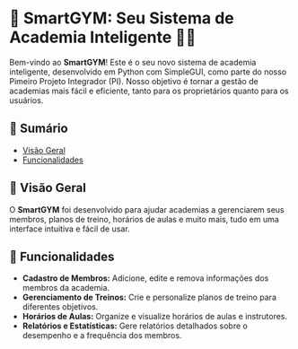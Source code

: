 # 🎯 SmartGYM: Seu Sistema de Academia Inteligente 🏋️‍♀️

Bem-vindo ao **SmartGYM**! Este é o seu novo sistema de academia inteligente, desenvolvido em Python com SimpleGUI, como parte do nosso Pimeiro Projeto Integrador (PI). Nosso objetivo é tornar a gestão de academias mais fácil e eficiente, tanto para os proprietários quanto para os usuários.

## 📜 Sumário
- [Visão Geral](#visão-geral)
- [Funcionalidades](#funcionalidades)

## 🌟 Visão Geral
O **SmartGYM** foi desenvolvido para ajudar academias a gerenciarem seus membros, planos de treino, horários de aulas e muito mais, tudo em uma interface intuitiva e fácil de usar.

## 🚀 Funcionalidades
- **Cadastro de Membros:** Adicione, edite e remova informações dos membros da academia.
- **Gerenciamento de Treinos:** Crie e personalize planos de treino para diferentes objetivos.
- **Horários de Aulas:** Organize e visualize horários de aulas e instrutores.
- **Relatórios e Estatísticas:** Gere relatórios detalhados sobre o desempenho e a frequência dos membros.
